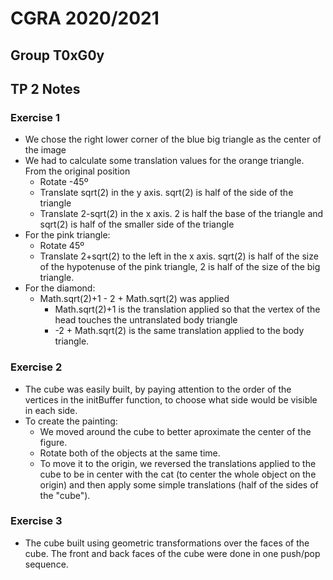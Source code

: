 # CGRA 2020/2021

## Group T0xG0y

## TP 2 Notes

### Exercise 1

- We chose the right lower corner of the blue big triangle as the center of the image
- We had to calculate some translation values for the orange triangle. From the original position
  - Rotate -45º
  - Translate sqrt(2) in the y axis. sqrt(2) is half of the side of the triangle
  - Translate 2-sqrt(2) in the x axis. 2 is half the base of the triangle and sqrt(2) is half of the smaller side of the triangle
- For the pink triangle:
  - Rotate 45º
  - Translate 2+sqrt(2) to the left in the x axis. sqrt(2) is half of the size of the hypotenuse of the pink triangle, 2 is half of the size of the big triangle.
- For the diamond:
  - Math.sqrt(2)+1 - 2 + Math.sqrt(2) was applied
    - Math.sqrt(2)+1 is the translation applied so that the vertex of the head touches the untranslated body triangle
    - -2 + Math.sqrt(2) is the same translation applied to the body triangle.


### Exercise 2

- The cube was easily built, by paying attention to the order of the vertices in the initBuffer function, to choose what side would be visible in each side.
- To create the painting:
  - We moved around the cube to better aproximate the center of the figure.
  - Rotate both of the objects at the same time.
  - To move it to the origin, we reversed the translations applied to the cube to be in center with the cat (to center the whole object on the origin) and then apply some simple translations (half of the sides of the "cube").


### Exercise 3

- The cube built using geometric transformations over the faces of the cube. The front and back faces of the cube were done in one push/pop sequence.